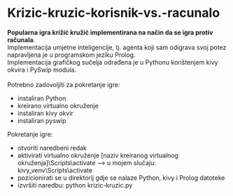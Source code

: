 # Krizic-kruzic-korisnik-vs.-racunalo

**Popularna igra križić kružić implementirana na način da se igra protiv računala**.<br/>
Implementacija umjetne inteligencije, tj. agenta koji sam odigrava svoj potez napravljena je u programskom jeziku Prolog.<br/>
Implementacija grafičkog sučelja odrađena je u Pythonu korištenjem kivy okvira i PySwip modula.<br/><br/>
Potrebno zadovoljiti za pokretanje igre:<br/>
<ul>
  <li>instaliran Python
  <li>kreirano virtualno okruženje
  <li>instaliran kivy okvir
  <li>instaliran pyswip
</ul>
Pokretanje igre:<br/>
<ul>
  <li>otvoriti naredbeni redak
  <li>aktivirati virtualno okruženje [naziv kreiranog virtualnog okruženja]\Scripts\activate --> u mojem slučaju: kivy_venv\Scripts\activate
  <li>pozicionirati se u direktorij gdje se nalaze Python, kivy i Prolog datoteke
  <li>izvršiti naredbu: python krizic-kruzic.py
</ul>

